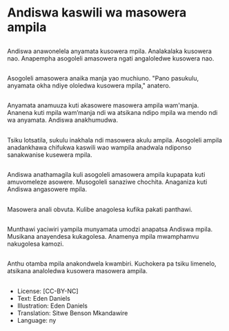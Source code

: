 # Andiswa kaswili wa masowera ampila

##
Andiswa anawonelela anyamata kusowera mpila. Analakalaka kusowera nao. Anapempha asogoleli amasowera ngati angaloledwe kusowera nao.

##
Asogoleli amasowera anaika manja yao muchiuno. "Pano pasukulu, anyamata okha ndiye ololedwa kusowera mpila," anatero.

##
Anyamata anamuuza kuti akasowere masowera ampila wam'manja. Ananena kuti mpila wam’manja ndi wa atsikana ndipo mpila wa mendo ndi wa anyamata. Andiswa anakhumudwa.

##
Tsiku lotsatila, sukulu inakhala ndi masowera akulu ampila. Asogoleli ampila anadankhawa chifukwa kaswili wao wampila anadwala ndiponso sanakwanise kusewera mpila.

##
Andiswa anathamagila kuli asogoleli amasowera ampila kupapata kuti amuvomeleze asowere. Musogoleli sanaziwe chochita. Anaganiza kuti Andiswa angasowere mpila.

##
Masowera anali obvuta. Kulibe anagolesa kufika pakati panthawi.

##
Munthawi yaciwiri yampila munyamata umodzi anapatsa Andiswa mpila. Musikana anayendesa kukagolesa. Anamenya mpila mwamphamvu nakugolesa kamozi.

##
Anthu otamba mpila anakondwela kwambiri. Kuchokera pa tsiku limenelo, atsikana analoledwa kusowera masowera ampila.

##
* License: [CC-BY-NC]
* Text: Eden Daniels
* Illustration: Eden Daniels
* Translation: Sitwe Benson Mkandawire
* Language: ny
